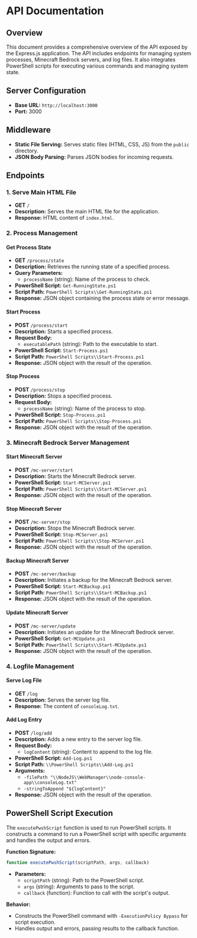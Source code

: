 # API Documentation

## Overview

This document provides a comprehensive overview of the API exposed by the
Express.js application. The API includes endpoints for managing system
processes, Minecraft Bedrock servers, and log files. It also integrates
PowerShell scripts for executing various commands and managing system state.

## Server Configuration

- **Base URL:** `http://localhost:3000`
- **Port:** 3000

## Middleware

- **Static File Serving:** Serves static files (HTML, CSS, JS) from the `public`
  directory.
- **JSON Body Parsing:** Parses JSON bodies for incoming requests.

## Endpoints

### 1. Serve Main HTML File

- **GET** `/`
- **Description:** Serves the main HTML file for the application.
- **Response:** HTML content of `index.html`.

### 2. Process Management

#### Get Process State

- **GET** `/process/state`
- **Description:** Retrieves the running state of a specified process.
- **Query Parameters:**
  - `processName` (string): Name of the process to check.
- **PowerShell Script:** `Get-RunningState.ps1`
- **Script Path:** `PowerShell Scripts\\Get-RunningState.ps1`
- **Response:** JSON object containing the process state or error message.

#### Start Process

- **POST** `/process/start`
- **Description:** Starts a specified process.
- **Request Body:**
  - `executablePath` (string): Path to the executable to start.
- **PowerShell Script:** `Start-Process.ps1`
- **Script Path:** `PowerShell Scripts\\Start-Process.ps1`
- **Response:** JSON object with the result of the operation.

#### Stop Process

- **POST** `/process/stop`
- **Description:** Stops a specified process.
- **Request Body:**
  - `processName` (string): Name of the process to stop.
- **PowerShell Script:** `Stop-Process.ps1`
- **Script Path:** `PowerShell Scripts\\Stop-Process.ps1`
- **Response:** JSON object with the result of the operation.

### 3. Minecraft Bedrock Server Management

#### Start Minecraft Server

- **POST** `/mc-server/start`
- **Description:** Starts the Minecraft Bedrock server.
- **PowerShell Script:** `Start-MCServer.ps1`
- **Script Path:** `PowerShell Scripts\\Start-MCServer.ps1`
- **Response:** JSON object with the result of the operation.

#### Stop Minecraft Server

- **POST** `/mc-server/stop`
- **Description:** Stops the Minecraft Bedrock server.
- **PowerShell Script:** `Stop-MCServer.ps1`
- **Script Path:** `PowerShell Scripts\\Stop-MCServer.ps1`
- **Response:** JSON object with the result of the operation.

#### Backup Minecraft Server

- **POST** `/mc-server/backup`
- **Description:** Initiates a backup for the Minecraft Bedrock server.
- **PowerShell Script:** `Start-MCBackup.ps1`
- **Script Path:** `PowerShell Scripts\\Start-MCBackup.ps1`
- **Response:** JSON object with the result of the operation.

#### Update Minecraft Server

- **POST** `/mc-server/update`
- **Description:** Initiates an update for the Minecraft Bedrock server.
- **PowerShell Script:** `Get-MCUpdate.ps1`
- **Script Path:** `PowerShell Scripts\\Start-MCUpdate.ps1`
- **Response:** JSON object with the result of the operation.

### 4. Logfile Management

#### Serve Log File

- **GET** `/log`
- **Description:** Serves the server log file.
- **Response:** The content of `consoleLog.txt`.

#### Add Log Entry

- **POST** `/log/add`
- **Description:** Adds a new entry to the server log file.
- **Request Body:**
  - `logContent` (string): Content to append to the log file.
- **PowerShell Script:** `Add-Log.ps1`
- **Script Path:** `\\PowerShell Scripts\\Add-Log.ps1`
- **Arguments:** 
  - `-filePath "\\NodeJS\\WebManager\\node-console-app\\consoleLog.txt"`
  - `-stringToAppend "${logContent}"`
- **Response:** JSON object with the result of the operation.

## PowerShell Script Execution

The `executePwshScript` function is used to run PowerShell scripts. It
constructs a command to run a PowerShell script with specific arguments and
handles the output and errors. 

**Function Signature:**
```javascript
function executePwshScript(scriptPath, args, callback)
```

- **Parameters:**
  - `scriptPath` (string): Path to the PowerShell script.
  - `args` (string): Arguments to pass to the script.
  - `callback` (function): Function to call with the script's output.

**Behavior:**
- Constructs the PowerShell command with `-ExecutionPolicy Bypass` for script
  execution.
- Handles output and errors, passing results to the callback function.
